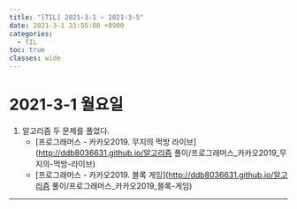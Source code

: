 ```yaml
---
title: "[TIL] 2021-3-1 ~ 2021-3-5"
date: 2021-3-1 23:55:00 +0900
categories:
  - TIL
toc: true
classes: wide
---
```


# 2021-3-1 월요일

1. 알고리즘 두 문제를 풀었다.
   - [프로그래머스 - 카카오2019. 무지의 먹방 라이브](http://ddb8036631.github.io/알고리즘 풀이/프로그래머스_카카오2019_무지의-먹방-라이브)
   - [프로그래머스 - 카카오2019. 블록 게임](http://ddb8036631.github.io/알고리즘 풀이/프로그래머스_카카오2019_블록-게임)

---